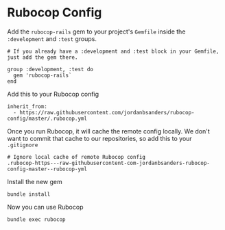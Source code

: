 # Rubocop Config

Add the `rubocop-rails` gem to your project's `Gemfile` inside the `:development` and `:test` groups.

```
# If you already have a :development and :test block in your Gemfile, just add the gem there.

group :development, :test do
  gem 'rubocop-rails`
end

```

Add this to your Rubocop config

```
inherit_from:
  - https://raw.githubusercontent.com/jordanbsanders/rubocop-config/master/.rubocop.yml
```

Once you run Rubocop, it will cache the remote config locally.  We don't want to commit that cache
to our repositories, so add this to your `.gitignore`

```
# Ignore local cache of remote Rubocop config
.rubocop-https---raw-githubusercontent-com-jordanbsanders-rubocop-config-master--rubocop-yml
```

Install the new gem

```
bundle install
```

Now you can use Rubocop

```
bundle exec rubocop
```
